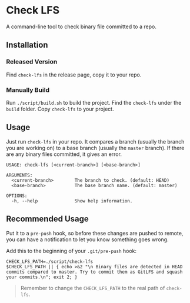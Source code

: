 # Check LFS

A command-line tool to check binary file committed to a repo.

## Installation

### Released Version

Find `check-lfs` in the release page, copy it to your repo.

### Manually Build

Run `./script/build.sh` to build the project. Find the `check-lfs` under the `build` folder. Copy `check-lfs` to your project.

## Usage

Just run `check-lfs` in your repo. It compares a branch (usually the branch you are working on) to a base branch (usually the `master` branch). 
If there are any binary files committed, it gives an error.

```
USAGE: check-lfs [<current-branch>] [<base-branch>]

ARGUMENTS:
  <current-branch>        The branch to check. (default: HEAD)
  <base-branch>           The base branch name. (default: master)

OPTIONS:
  -h, --help              Show help information.
```

## Recommended Usage

Put it to a `pre-push` hook, so before these changes are pushed to remote, you can have a notification to let you know 
something goes wrong.

Add this to the beginning of your `.git/pre-push` hook:

```
CHECK_LFS_PATH=./script/check-lfs
$CHECK_LFS_PATH || { echo >&2 "\n Binary files are detected in HEAD commits compared to master. Try to commit them as GitLFS and squash your commits.\n"; exit 2; }
```

> Remember to change the `CHECK_LFS_PATH` to the real path of `check-lfs`.